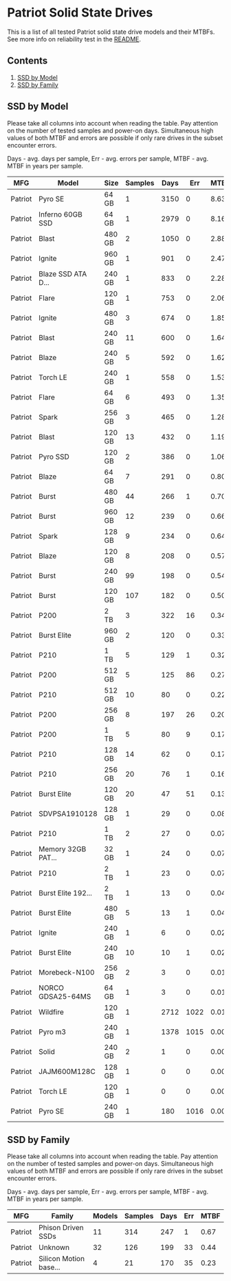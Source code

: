 Patriot Solid State Drives
==========================

This is a list of all tested Patriot solid state drive models and their MTBFs. See
more info on reliability test in the [README](https://github.com/linuxhw/SMART).

Contents
--------

1. [ SSD by Model  ](#ssd-by-model)
2. [ SSD by Family ](#ssd-by-family)

SSD by Model
------------

Please take all columns into account when reading the table. Pay attention on the
number of tested samples and power-on days. Simultaneous high values of both MTBF
and errors are possible if only rare drives in the subset encounter errors.

Days - avg. days per sample,
Err  - avg. errors per sample,
MTBF - avg. MTBF in years per sample.

| MFG       | Model              | Size   | Samples | Days  | Err   | MTBF |
|-----------|--------------------|--------|---------|-------|-------|------|
| Patriot   | Pyro SE            | 64 GB  | 1       | 3150  | 0     | 8.63   |
| Patriot   | Inferno 60GB SSD   | 64 GB  | 1       | 2979  | 0     | 8.16   |
| Patriot   | Blast              | 480 GB | 2       | 1050  | 0     | 2.88   |
| Patriot   | Ignite             | 960 GB | 1       | 901   | 0     | 2.47   |
| Patriot   | Blaze SSD ATA D... | 240 GB | 1       | 833   | 0     | 2.28   |
| Patriot   | Flare              | 120 GB | 1       | 753   | 0     | 2.06   |
| Patriot   | Ignite             | 480 GB | 3       | 674   | 0     | 1.85   |
| Patriot   | Blast              | 240 GB | 11      | 600   | 0     | 1.64   |
| Patriot   | Blaze              | 240 GB | 5       | 592   | 0     | 1.62   |
| Patriot   | Torch LE           | 240 GB | 1       | 558   | 0     | 1.53   |
| Patriot   | Flare              | 64 GB  | 6       | 493   | 0     | 1.35   |
| Patriot   | Spark              | 256 GB | 3       | 465   | 0     | 1.28   |
| Patriot   | Blast              | 120 GB | 13      | 432   | 0     | 1.19   |
| Patriot   | Pyro SSD           | 120 GB | 2       | 386   | 0     | 1.06   |
| Patriot   | Blaze              | 64 GB  | 7       | 291   | 0     | 0.80   |
| Patriot   | Burst              | 480 GB | 44      | 266   | 1     | 0.70   |
| Patriot   | Burst              | 960 GB | 12      | 239   | 0     | 0.66   |
| Patriot   | Spark              | 128 GB | 9       | 234   | 0     | 0.64   |
| Patriot   | Blaze              | 120 GB | 8       | 208   | 0     | 0.57   |
| Patriot   | Burst              | 240 GB | 99      | 198   | 0     | 0.54   |
| Patriot   | Burst              | 120 GB | 107     | 182   | 0     | 0.50   |
| Patriot   | P200               | 2 TB   | 3       | 322   | 16    | 0.34   |
| Patriot   | Burst Elite        | 960 GB | 2       | 120   | 0     | 0.33   |
| Patriot   | P210               | 1 TB   | 5       | 129   | 1     | 0.32   |
| Patriot   | P200               | 512 GB | 5       | 125   | 86    | 0.27   |
| Patriot   | P210               | 512 GB | 10      | 80    | 0     | 0.22   |
| Patriot   | P200               | 256 GB | 8       | 197   | 26    | 0.20   |
| Patriot   | P200               | 1 TB   | 5       | 80    | 9     | 0.17   |
| Patriot   | P210               | 128 GB | 14      | 62    | 0     | 0.17   |
| Patriot   | P210               | 256 GB | 20      | 76    | 1     | 0.16   |
| Patriot   | Burst Elite        | 120 GB | 20      | 47    | 51    | 0.13   |
| Patriot   | SDVPSA1910128      | 128 GB | 1       | 29    | 0     | 0.08   |
| Patriot   | P210               | 1 TB   | 2       | 27    | 0     | 0.07   |
| Patriot   | Memory 32GB PAT... | 32 GB  | 1       | 24    | 0     | 0.07   |
| Patriot   | P210               | 2 TB   | 1       | 23    | 0     | 0.07   |
| Patriot   | Burst Elite 192... | 2 TB   | 1       | 13    | 0     | 0.04   |
| Patriot   | Burst Elite        | 480 GB | 5       | 13    | 1     | 0.04   |
| Patriot   | Ignite             | 240 GB | 1       | 6     | 0     | 0.02   |
| Patriot   | Burst Elite        | 240 GB | 10      | 10    | 1     | 0.02   |
| Patriot   | Morebeck-N100      | 256 GB | 2       | 3     | 0     | 0.01   |
| Patriot   | NORCO GDSA25-64MS  | 64 GB  | 1       | 3     | 0     | 0.01   |
| Patriot   | Wildfire           | 120 GB | 1       | 2712  | 1022  | 0.01   |
| Patriot   | Pyro m3            | 240 GB | 1       | 1378  | 1015  | 0.00   |
| Patriot   | Solid              | 240 GB | 2       | 1     | 0     | 0.00   |
| Patriot   | JAJM600M128C       | 128 GB | 1       | 0     | 0     | 0.00   |
| Patriot   | Torch LE           | 120 GB | 1       | 0     | 0     | 0.00   |
| Patriot   | Pyro SE            | 240 GB | 1       | 180   | 1016  | 0.00   |

SSD by Family
-------------

Please take all columns into account when reading the table. Pay attention on the
number of tested samples and power-on days. Simultaneous high values of both MTBF
and errors are possible if only rare drives in the subset encounter errors.

Days - avg. days per sample,
Err  - avg. errors per sample,
MTBF - avg. MTBF in years per sample.

| MFG       | Family                 | Models | Samples | Days  | Err   | MTBF |
|-----------|------------------------|--------|---------|-------|-------|------|
| Patriot   | Phison Driven SSDs     | 11     | 314     | 247   | 1     | 0.67   |
| Patriot   | Unknown                | 32     | 126     | 199   | 33    | 0.44   |
| Patriot   | Silicon Motion base... | 4      | 21      | 170   | 35    | 0.23   |
